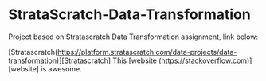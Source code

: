 # StrataScratch-Data-Transformation
Project based on Stratascratch Data Transformation assignment, link below:

[Stratascratch(https://platform.stratascratch.com/data-projects/data-transformation)][Stratascratch]
This [website (https://stackoverflow.com)][website] is awesome.
